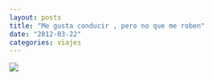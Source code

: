 ```yaml
---
layout: posts
title: "Me gusta conducir , pero no que me roben"
date: "2012-03-22"
categories: viajes
---
```


![](images/554754_308606982537782_174833652581783_829315_106806220_n.jpg)
